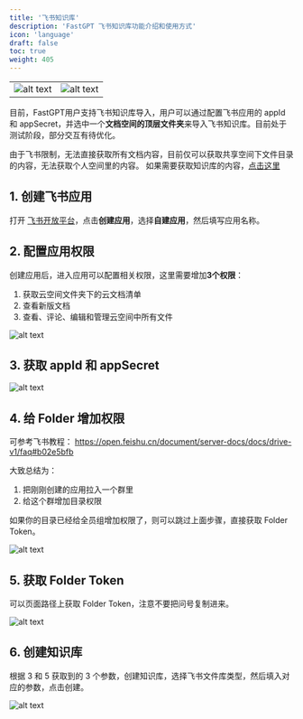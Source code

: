 ```yaml
---
title: '飞书知识库'
description: 'FastGPT 飞书知识库功能介绍和使用方式'
icon: 'language'
draft: false
toc: true
weight: 405
---
```


| | |
| --- | --- |
| ![alt text](/imgs/image-39.png) | ![alt text](/imgs/image-40.png) |

 目前，FastGPT用户支持飞书知识库导入，用户可以通过配置飞书应用的 appId 和 appSecret，并选中一个**文档空间的顶层文件夹**来导入飞书知识库。目前处于测试阶段，部分交互有待优化。

由于飞书限制，无法直接获取所有文档内容，目前仅可以获取共享空间下文件目录的内容，无法获取个人空间里的内容。
如果需要获取知识库的内容，[点击这里](./lark_dataset.md)


## 1. 创建飞书应用

打开 [飞书开放平台](https://open.feishu.cn/?lang=zh-CN)，点击**创建应用**，选择**自建应用**，然后填写应用名称。

## 2. 配置应用权限

创建应用后，进入应用可以配置相关权限，这里需要增加**3个权限**：

1. 获取云空间文件夹下的云文档清单
2. 查看新版文档
3. 查看、评论、编辑和管理云空间中所有文件

![alt text](/imgs/image-41.png)

## 3. 获取 appId 和 appSecret

![alt text](/imgs/image-42.png)

## 4. 给 Folder 增加权限

可参考飞书教程： https://open.feishu.cn/document/server-docs/docs/drive-v1/faq#b02e5bfb

大致总结为：

1. 把刚刚创建的应用拉入一个群里
2. 给这个群增加目录权限

如果你的目录已经给全员组增加权限了，则可以跳过上面步骤，直接获取 Folder Token。

![alt text](/imgs/image-43.png)

## 5. 获取 Folder Token

可以页面路径上获取 Folder Token，注意不要把问号复制进来。

![alt text](/imgs/image-44.png)

## 6. 创建知识库

根据 3 和 5 获取到的 3 个参数，创建知识库，选择飞书文件库类型，然后填入对应的参数，点击创建。

![alt text](/imgs/image-39.png)